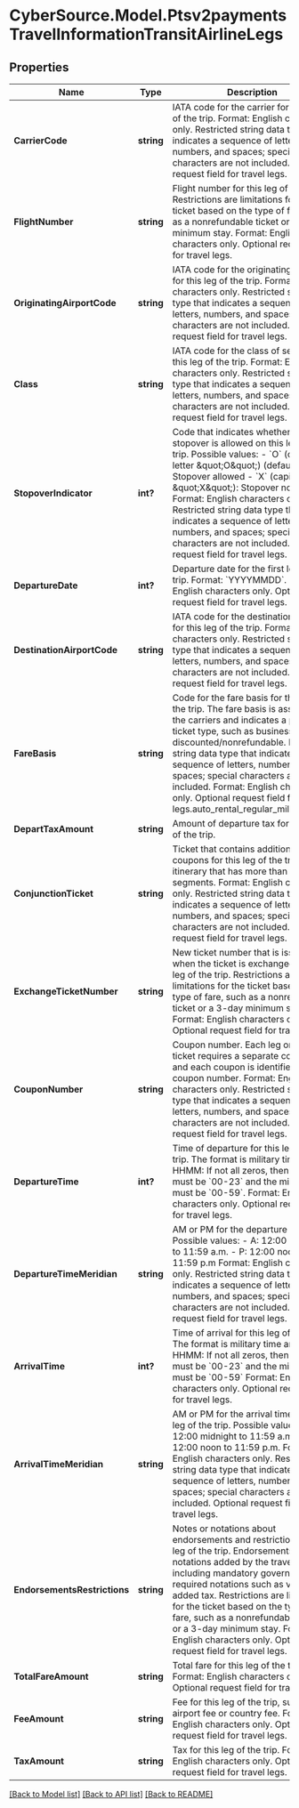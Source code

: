 # CyberSource.Model.Ptsv2paymentsTravelInformationTransitAirlineLegs
## Properties

Name | Type | Description | Notes
------------ | ------------- | ------------- | -------------
**CarrierCode** | **string** | IATA code for the carrier for this leg of the trip. Format: English characters only. Restricted string data type that indicates a sequence of letters, numbers, and spaces; special characters are not included. Optional request field for travel legs.  | [optional] 
**FlightNumber** | **string** | Flight number for this leg of the trip. Restrictions are limitations for the ticket based on the type of fare, such as a nonrefundable ticket or a 3-day minimum stay. Format: English characters only. Optional request field for travel legs.  | [optional] 
**OriginatingAirportCode** | **string** | IATA code for the originating airport for this leg of the trip. Format: English characters only. Restricted string data type that indicates a sequence of letters, numbers, and spaces; special characters are not included. Optional request field for travel legs.  | [optional] 
**Class** | **string** | IATA code for the class of service for this leg of the trip. Format: English characters only. Restricted string data type that indicates a sequence of letters, numbers, and spaces; special characters are not included. Optional request field for travel legs.  | [optional] 
**StopoverIndicator** | **int?** | Code that indicates whether a stopover is allowed on this leg of the trip. Possible values: - &#x60;O&#x60; (capital letter \&quot;O\&quot;) (default): Stopover allowed - &#x60;X&#x60; (capital letter \&quot;X\&quot;): Stopover not allowed Format: English characters only. Restricted string data type that indicates a sequence of letters, numbers, and spaces; special characters are not included. Optional request field for travel legs.  | [optional] 
**DepartureDate** | **int?** | Departure date for the first leg of the trip. Format: &#x60;YYYYMMDD&#x60;. Format: English characters only. Optional request field for travel legs.  | [optional] 
**DestinationAirportCode** | **string** | IATA code for the destination airport for this leg of the trip. Format: English characters only. Restricted string data type that indicates a sequence of letters, numbers, and spaces; special characters are not included. Optional request field for travel legs.  | [optional] 
**FareBasis** | **string** | Code for the fare basis for this leg of the trip. The fare basis is assigned by the carriers and indicates a particular ticket type, such as business class or discounted/nonrefundable. Restricted string data type that indicates a sequence of letters, numbers, and spaces; special characters are not included. Format: English characters only. Optional request field for travel legs.auto_rental_regular_mileage_cost  | [optional] 
**DepartTaxAmount** | **string** | Amount of departure tax for this leg of the trip.  | [optional] 
**ConjunctionTicket** | **string** | Ticket that contains additional coupons for this leg of the trip on an itinerary that has more than four segments. Format: English characters only. Restricted string data type that indicates a sequence of letters, numbers, and spaces; special characters are not included. Optional request field for travel legs.  | [optional] 
**ExchangeTicketNumber** | **string** | New ticket number that is issued when the ticket is exchanged for this leg of the trip. Restrictions are limitations for the ticket based on the type of fare, such as a nonrefundable ticket or a 3-day minimum stay. Format: English characters only. Optional request field for travel legs.  | [optional] 
**CouponNumber** | **string** | Coupon number. Each leg on the ticket requires a separate coupon, and each coupon is identified by the coupon number. Format: English characters only. Restricted string data type that indicates a sequence of letters, numbers, and spaces; special characters are not included. Optional request field for travel legs.  | [optional] 
**DepartureTime** | **int?** | Time of departure for this leg of the trip. The format is military time and HHMM: If not all zeros, then the hours must be &#x60;00-23&#x60; and the minutes must be &#x60;00-59&#x60;. Format: English characters only. Optional request field for travel legs.  | [optional] 
**DepartureTimeMeridian** | **string** | AM or PM for the departure time. Possible values: - A: 12:00 midnight to 11:59 a.m. - P: 12:00 noon to 11:59 p.m Format: English characters only. Restricted string data type that indicates a sequence of letters, numbers, and spaces; special characters are not included. Optional request field for travel legs.  | [optional] 
**ArrivalTime** | **int?** | Time of arrival for this leg of the trip. The format is military time and HHMM: If not all zeros, then the hours must be &#x60;00-23&#x60; and the minutes must be &#x60;00-59&#x60; Format: English characters only. Optional request field for travel legs.  | [optional] 
**ArrivalTimeMeridian** | **string** | AM or PM for the arrival time for this leg of the trip. Possible values: - &#x60;A&#x60;: 12:00 midnight to 11:59 a.m. - &#x60;P&#x60;: 12:00 noon to 11:59 p.m. Format: English characters only. Restricted string data type that indicates a sequence of letters, numbers, and spaces; special characters are not included. Optional request field for travel legs.  | [optional] 
**EndorsementsRestrictions** | **string** | Notes or notations about endorsements and restrictions for this leg of the trip. Endorsements can be notations added by the travel agency, including mandatory government-required notations such as value added tax. Restrictions are limitations for the ticket based on the type of fare, such as a nonrefundable ticket or a 3-day minimum stay. Format: English characters only. Optional request field for travel legs.  | [optional] 
**TotalFareAmount** | **string** | Total fare for this leg of the trip. Format: English characters only. Optional request field for travel legs.  | [optional] 
**FeeAmount** | **string** | Fee for this leg of the trip, such as an airport fee or country fee. Format: English characters only. Optional request field for travel legs.  | [optional] 
**TaxAmount** | **string** | Tax for this leg of the trip. Format: English characters only. Optional request field for travel legs.  | [optional] 

[[Back to Model list]](../README.md#documentation-for-models) [[Back to API list]](../README.md#documentation-for-api-endpoints) [[Back to README]](../README.md)

